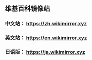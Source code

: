## 维基百科镜像站

### 中文站： https://zh.wikimirror.xyz
### 英文站： https://en.wikimirror.xyz
### 日语版： https://ja.wikimirror.xyz
